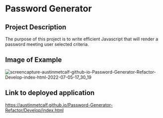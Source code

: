 # Password Generator

## Project Description
The purpose of this project is to write efficient Javascript that will render a password meeting user selected criteria. 

## Image of Example
![screencapture-austinmetcalf-github-io-Password-Generator-Refactor-Develop-index-html-2022-07-05-17_30_19](https://user-images.githubusercontent.com/107006987/177433422-123edb6d-e8c7-41b1-bb4f-2f8789613742.png)

## Link to deployed application
https://austinmetcalf.github.io/Password-Generator-Refactor/Develop/index.html
